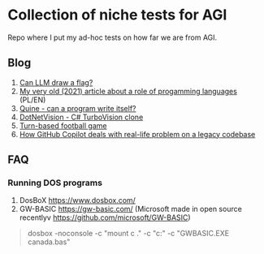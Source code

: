 # Collection of niche tests for AGI
Repo where I put my ad-hoc tests on how far we are from AGI.
## Blog
1. [Can LLM draw a flag?](https://github.com/marcinmachura/MeVsAi/blob/main/FunWithFlags/2025-07-21/FunWithFlagsJuly2025.md)
2. [My very old (2021) article about a role of progamming languages](Blog/0-EN-software-eng.md) (PL/EN)
3. [Quine - can a program write itself?](Blog/1-Quine.md)
4. [DotNetVision - C# TurboVision clone](Blog/2-DotNetVision.md)
5. [Turn-based football game](TurnBasedFootball/TurnBasedFootball.md)
6. [How GitHub Copilot deals with real-life problem on a legacy codebase](Blog/4-FsSharp2CSharpAI.md) 

## FAQ
### Running DOS programs
1) DosBoX https://www.dosbox.com/
2) GW-BASIC https://gw-basic.com/ (Microsoft made in open source recentlyv https://github.com/microsoft/GW-BASIC)
> dosbox -noconsole -c "mount c ." -c "c:" -c "GWBASIC.EXE canada.bas"



 
